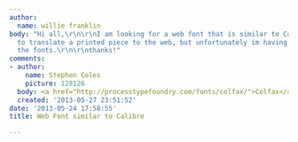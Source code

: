 ```yaml
---
author:
  name: willie franklin
body: "Hi all,\r\n\r\nI am looking for a web font that is similar to Calibre. I need
  to translate a printed piece to the web, but unfortunately im having trouble matching
  the fonts.\r\n\r\nthanks!"
comments:
- author:
    name: Stephen Coles
    picture: 128126
  body: <a href="http://processtypefoundry.com/fonts/colfax/">Colfax</a>
  created: '2013-05-27 23:51:52'
date: '2013-05-24 17:58:55'
title: Web Font similar to Calibre

---
```

